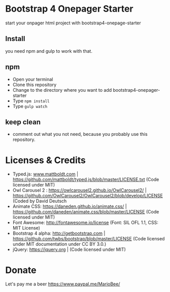 # Bootstrap 4 Onepager Starter
start your onpager html project with bootstrap4-onepage-starter


## Install
you need npm and gulp to work with that.
## npm
- Open your terminal
- Clone this repository
- Change to the directory where you want to add bootstrap4-onepager-starter
- Type `npm install`
- Type `gulp watch`
## keep clean
- comment out what you not need, because you probably use this repository.

# Licenses & Credits
- Typed.js: www.mattboldt.com | https://github.com/mattboldt/typed.js/blob/master/LICENSE.txt (Code licensed under MIT) 
- Owl Carousel 2 : https://owlcarousel2.github.io/OwlCarousel2/ | https://github.com/OwlCarousel2/OwlCarousel2/blob/develop/LICENSE (Coded by David Deutsch
- Animate CSS: https://daneden.github.io/animate.css/ | https://github.com/daneden/animate.css/blob/master/LICENSE (Code licensed under MIT)
- Font Awesome: http://fontawesome.io/license (Font: SIL OFL 1.1, CSS: MIT License)
- Bootstrap 4 alpha: http://getbootstrap.com | https://github.com/twbs/bootstrap/blob/master/LICENSE (Code licensed under MIT documentation under CC BY 3.0.)
- jQuery: https://jquery.org | (Code licensed under MIT)

# Donate
Let's pay me a beer https://www.paypal.me/MarioBee/
